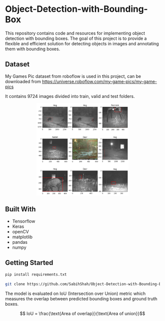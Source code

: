# Object-Detection-with-Bounding-Box

This repository contains code and resources for implementing object detection with bounding boxes. The goal of this project is to provide a flexible and efficient solution for detecting objects in images and annotating them with bounding boxes.

## Dataset 
My Games Pic dataset from roboflow is used in this project, can be downloaded from https://universe.roboflow.com/my-game-pics/my-game-pics

It contains 9724 images divided into train, valid and test folders.

<div align="center">
  <a href="https://github.com/SabihShah/Object-Detection-with-Bounding-Box">
    <img src="images/overview.png" width="300" height="300">
  </a>
</div>

## Built With
- Tensorflow
- Keras
- openCV
- matplotlib
- pandas
- numpy

## Getting Started
```sh
pip install requirements.txt
```
```sh
git clone https://github.com/SabihShah/Object-Detection-with-Bounding-Box.git
```
The model is evaluated on IoU (Intersection over Union) metric which measures the overlap between predicted bounding boxes and ground truth boxes.

$$ IoU = \frac{\text{Area of overlap}}{\text{Area of union}}$$
